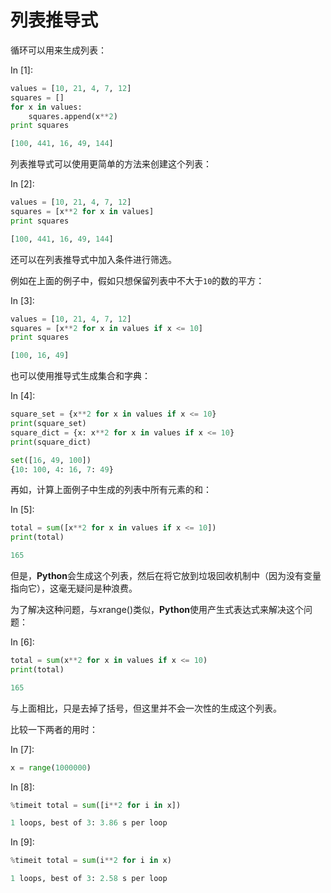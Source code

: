# 列表推导式

循环可以用来生成列表：

In [1]:

```py
values = [10, 21, 4, 7, 12]
squares = []
for x in values:
    squares.append(x**2)
print squares

```

```py
[100, 441, 16, 49, 144]

```

列表推导式可以使用更简单的方法来创建这个列表：

In [2]:

```py
values = [10, 21, 4, 7, 12]
squares = [x**2 for x in values]
print squares

```

```py
[100, 441, 16, 49, 144]

```

还可以在列表推导式中加入条件进行筛选。

例如在上面的例子中，假如只想保留列表中不大于`10`的数的平方：

In [3]:

```py
values = [10, 21, 4, 7, 12]
squares = [x**2 for x in values if x <= 10]
print squares

```

```py
[100, 16, 49]

```

也可以使用推导式生成集合和字典：

In [4]:

```py
square_set = {x**2 for x in values if x <= 10}
print(square_set)
square_dict = {x: x**2 for x in values if x <= 10}
print(square_dict)

```

```py
set([16, 49, 100])
{10: 100, 4: 16, 7: 49}

```

再如，计算上面例子中生成的列表中所有元素的和：

In [5]:

```py
total = sum([x**2 for x in values if x <= 10])
print(total)

```

```py
165

```

但是，**Python**会生成这个列表，然后在将它放到垃圾回收机制中（因为没有变量指向它），这毫无疑问是种浪费。

为了解决这种问题，与xrange()类似，**Python**使用产生式表达式来解决这个问题：

In [6]:

```py
total = sum(x**2 for x in values if x <= 10)
print(total)

```

```py
165

```

与上面相比，只是去掉了括号，但这里并不会一次性的生成这个列表。

比较一下两者的用时：

In [7]:

```py
x = range(1000000)

```

In [8]:

```py
%timeit total = sum([i**2 for i in x])

```

```py
1 loops, best of 3: 3.86 s per loop

```

In [9]:

```py
%timeit total = sum(i**2 for i in x)

```

```py
1 loops, best of 3: 2.58 s per loop

```